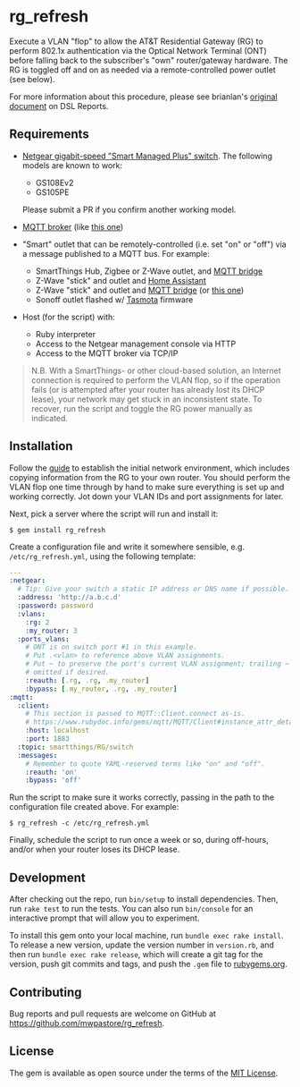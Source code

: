 # rg_refresh

Execute a VLAN "flop" to allow the AT&T Residential Gateway (RG) to perform
802.1x authentication via the Optical Network Terminal (ONT) before falling
back to the subscriber's "own" router/gateway hardware. The RG is toggled off
and on as needed via a remote-controlled power outlet (see below).

For more information about this procedure, please see brianlan's [original
document][1] on DSL Reports.

## Requirements

* [Netgear gigabit-speed "Smart Managed Plus" switch][2]. The following models
  are known to work:
  * GS108Ev2
  * GS105PE

  Please submit a PR if you confirm another working model.
* [MQTT broker][3] (like [this one][9])
* "Smart" outlet that can be remotely-controlled (i.e. set "on" or "off") via a
  message published to a MQTT bus. For example:
  * SmartThings Hub, Zigbee or Z-Wave outlet, and [MQTT bridge][4]
  * Z-Wave "stick" and outlet and [Home Assistant][5]
  * Z-Wave "stick" and outlet and [MQTT bridge][6] (or [this one][7])
  * Sonoff outlet flashed w/ [Tasmota][8] firmware
* Host (for the script) with:
  * Ruby interpreter
  * Access to the Netgear management console via HTTP
  * Access to the MQTT broker via TCP/IP

> N.B. With a SmartThings- or other cloud-based solution, an Internet
> connection is required to perform the VLAN flop, so if the operation fails
> (or is attempted after your router has already lost its DHCP lease), your
> network may get stuck in an inconsistent state. To recover, run the script
> and toggle the RG power manually as indicated.

## Installation

Follow the [guide][1] to establish the initial network environment, which
includes copying information from the RG to your own router. You should perform
the VLAN flop one time through by hand to make sure everything is set up and
working correctly. Jot down your VLAN IDs and port assignments for later.

Next, pick a server where the script will run and install it:

```console
$ gem install rg_refresh
```

Create a configuration file and write it somewhere sensible, e.g.
`/etc/rg_refresh.yml`, using the following template:

```yaml
---
:netgear:
  # Tip: Give your switch a static IP address or DNS name if possible.
  :address: 'http://a.b.c.d'
  :password: password
  :vlans:
    :rg: 2
    :my_router: 3
  :ports_vlans:
    # ONT is on switch port #1 in this example.
    # Put .<vlan> to reference above VLAN assignments.
    # Put ~ to preserve the port's current VLAN assignment; trailing ~ can be
    # omitted if desired.
    :reauth: [.rg, .rg, .my_router]
    :bypass: [.my_router, .rg, .my_router]
:mqtt:
  :client:
    # This section is passed to MQTT::Client.connect as-is.
    # https://www.rubydoc.info/gems/mqtt/MQTT/Client#instance_attr_details
    :host: localhost
    :port: 1883
  :topic: smartthings/RG/switch
  :messages:
    # Remember to quote YAML-reserved terms like "on" and "off".
    :reauth: 'on'
    :bypass: 'off'
```

Run the script to make sure it works correctly, passing in the path to the
configuration file created above. For example:

```console
$ rg_refresh -c /etc/rg_refresh.yml
```

Finally, schedule the script to run once a week or so, during off-hours,
and/or when your router loses its DHCP lease.

## Development

After checking out the repo, run `bin/setup` to install dependencies. Then, run
`rake test` to run the tests. You can also run `bin/console` for an interactive
prompt that will allow you to experiment.

To install this gem onto your local machine, run `bundle exec rake install`. To
release a new version, update the version number in `version.rb`, and then run
`bundle exec rake release`, which will create a git tag for the version, push
git commits and tags, and push the `.gem` file to
[rubygems.org](https://rubygems.org).

## Contributing

Bug reports and pull requests are welcome on GitHub at
https://github.com/mwpastore/rg_refresh.

## License

The gem is available as open source under the terms of the [MIT
License](https://opensource.org/licenses/MIT).

[1]: http://www.dslreports.com/forum/r29903721-AT-T-Residential-Gateway-Bypass-True-bridge-mode
[2]: https://www.netgear.com/business/products/switches/web-managed/gigabit-web-managed-switch.aspx
[3]: https://github.com/mqtt/mqtt.github.io/wiki/servers
[4]: https://github.com/stjohnjohnson/smartthings-mqtt-bridge#readme
[5]: https://www.home-assistant.io/components/mqtt/
[6]: https://github.com/adpeace/zwave-mqtt-bridge#readme
[7]: https://github.com/ltoinel/ZWave2MQTT#readme
[8]: https://github.com/arendst/Sonoff-Tasmota/wiki/MQTT-Overview
[9]: https://github.com/mcollina/mosca#readme
